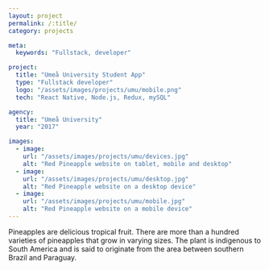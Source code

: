 ```yaml
---
layout: project
permalink: /:title/
category: projects

meta:
  keywords: "Fullstack, developer"

project:
  title: "Umeå University Student App"
  type: "Fullstack developer"
  logo: "/assets/images/projects/umu/mobile.png"
  tech: "React Native, Node.js, Redux, mySQL"

agency:
  title: "Umeå University"
  year: "2017"

images:
  - image:
    url: "/assets/images/projects/umu/devices.jpg"
    alt: "Red Pineapple website on tablet, mobile and desktop"
  - image:
    url: "/assets/images/projects/umu/desktop.jpg"
    alt: "Red Pineapple website on a desktop device"
  - image:
    url: "/assets/images/projects/umu/mobile.jpg"
    alt: "Red Pineapple website on a mobile device"
---
```

<p>Pineapples are delicious tropical fruit. There are more than a hundred varieties of pineapples that grow in varying sizes. The plant is indigenous to South America and is said to originate from the area between southern Brazil and Paraguay.</p>
